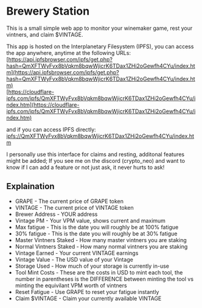 # Brewery Station
This is a small simple web app to monitor your winemaker game, rest your vintners, and claim $VINTAGE.

This app is hosted on the Interplanetary Filesystem (IPFS), you can access the app anywhere, anytime at the following URLs:  
[https://api.ipfsbrowser.com/ipfs/get.php?hash=QmXFTWyFvx8bVqkm8bqwWjicrK6TDax1ZHi2oGewfh4CYu/index.htm](https://api.ipfsbrowser.com/ipfs/get.php?hash=QmXFTWyFvx8bVqkm8bqwWjicrK6TDax1ZHi2oGewfh4CYu/index.htm)  
[https://cloudflare-ipfs.com/ipfs/QmXFTWyFvx8bVqkm8bqwWjicrK6TDax1ZHi2oGewfh4CYu/index.htm](https://cloudflare-ipfs.com/ipfs/QmXFTWyFvx8bVqkm8bqwWjicrK6TDax1ZHi2oGewfh4CYu/index.htm)

and if you can access IPFS directly:  
[ipfs://QmXFTWyFvx8bVqkm8bqwWjicrK6TDax1ZHi2oGewfh4CYu/index.htm](ipfs://QmXFTWyFvx8bVqkm8bqwWjicrK6TDax1ZHi2oGewfh4CYu/index.htm)

I personally use this interface for claims and resting, additonal features might be added; If you see me on the discord (crypto_neo) and want to know if I can add a feature or not just ask, it never hurts to ask!  
  
## Explaination  
- GRAPE - The current price of GRAPE token  
- VINTAGE - The current price of VINTAGE token  
- Brewer Address - YOUR address  
- Vintage PM - Your VPM value, shows current and maximum
- Max fatigue - This is the date you will roughly be at 100% fatigue
- 30% fatigue - This is the date you will roughly be at 30% fatigue
- Master Vintners Staked - How many master vintners you are staking
- Normal Vintners Staked - How many normal vintners you are staking
- Vintage Earned - Your current VINTAGE earnings
- Vintage Value - The USD value of your Vintage
- Storage Used - How much of your storage is currently in-use
- Tool Mint Costs - These are the costs in USD to mint each tool, the number in parentheses is the DIFFERENCE between minting the tool vs minting the equivilant VPM worth of vintners
- Reset Fatigue - Use GRAPE to reset your fatigue instantly
- Claim $VINTAGE - Claim your currently available VINTAGE